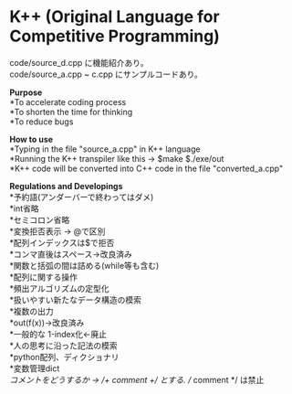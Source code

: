# K++ (Original Language for Competitive Programming)

code/source_d.cpp に機能紹介あり。  
code/source_a.cpp ~ c.cpp にサンプルコードあり。  

**Purpose**  
  *To accelerate coding process  
  *To shorten the time for thinking  
  *To reduce bugs  
 
**How to use**  
  *Typing in the file "source_a.cpp" in K++ language  
  *Running the K++ transpiler like this
      ->   $make   $./exe/out  
  *K++ code will be converted into C++ code in the file "converted_a.cpp"
  
**Regulations and Developings**  
  *予約語(アンダーバーで終わってはダメ)  
  *int省略  
  *セミコロン省略  
  *変換拒否表示  -> @で区別  
  *配列インデックスは$で拒否  
  *コンマ直後はスペース->改良済み  
  *関数と括弧の間は詰める(while等も含む)  
  *配列に関する操作  
  *頻出アルゴリズムの定型化  
  *扱いやすい新たなデータ構造の模索  
  *複数の出力  
  *out(f(x))->改良済み    
  *一般的な 1-index化<-廃止  
  *人の思考に沿った記法の模索  
  *python配列、ディクショナリ  
  *変数管理dict  
  *コメントをどうするか -> /+ comment +/ とする. /* comment */ は禁止  
  
